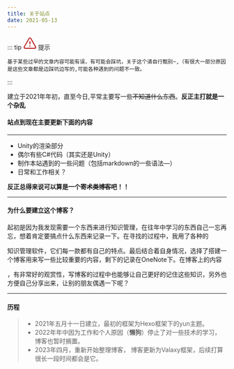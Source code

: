 ```yaml
---
title: 关于站点
date: 2021-05-13 
---
```


 
::: tip  <svg xmlns="http://www.w3.org/2000/svg" width="30" height="30" viewBox="0 0 24 24"><path fill="#b20000" d="M13 17.5a1 1 0 1 1-2 0a1 1 0 0 1 2 0Zm-.25-8.25a.75.75 0 0 0-1.5 0v4.5a.75.75 0 0 0 1.5 0v-4.5Z"/><path fill="#b20000" d="M9.836 3.244c.963-1.665 3.365-1.665 4.328 0l8.967 15.504c.963 1.667-.24 3.752-2.165 3.752H3.034c-1.926 0-3.128-2.085-2.165-3.752Zm3.03.751a1.002 1.002 0 0 0-1.732 0L2.168 19.499A1.002 1.002 0 0 0 3.034 21h17.932a1.002 1.002 0 0 0 .866-1.5L12.866 3.994Z"/></svg> 提示  

    基于某些过早的文章内容可能有误，有可能会踩坑，关于这个请自行甄别~,（有很大一部分原因是这些文章都是边踩坑边写的,可能各种遇到的问题不一致。

:::


建立于2021年年初，直至今日,平常主要写一些~~不知道什么东西~~。**反正主打就是一个杂乱**

#### 站点到现在主要更新下面的内容

---

 - Unity的渲染部分
 - 偶尔有些C#代码（其实还是Unity）
 - 制作本站遇到的一些问题（包括markdown的一些语法—）
 - 日常和工作相关？

 **反正总得来说可以算是一个~~寄术类博客~~吧！！**

---

 #### 为什么要建立这个博客？

 起初是因为我发现需要一个东西来进行知识管理，在往年中学习的东西自己一忘再忘，想着肯定要搞点什么东西来记录一下。在寻找的过程中，我用了各种的

知识管理软件，它们每一款都有自己的特点。最后结合着自身情况，选择了搭建一个博客用来写一些比较重要的内容，剩下的记录在OneNote下。在博客上的内容

，有非常好的观赏性，写博客的过程中也能够让自己更好的记住这些知识，另外也方便自己分享出来，让别的朋友偶遇一下呢？

---

 #### 历程

>  - 2021年五月十一日建立，最初的框架为Hexo框架下的yun主题。
>  - 2022年年中因为工作和个人原因（**懒狗**）停止了对一些技术的学习，博客也暂时搁置。
>  - 2023年四月，重新开始整理博客， 博客更新为Valaxy框架，后续打算很长一段时间都会是它。 


